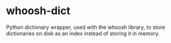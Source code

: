 whoosh-dict
===========

Python dictionary wrapper, used with the whoosh library, to store dictionaries on disk as an index instead of storing it in memory. 
